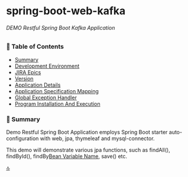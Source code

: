 <a name="top"></a>
# **spring-boot-web-kafka**
###### DEMO Restful Spring Boot Kafka Application

### &#x1f4d8; Table of Contents
+ [Summary](#summary)
+ [Development Environment](#developmentEnvironment)
+ [JIRA Epics](#jiraEpics)
+ [Version](#version)
+ [Application Details](#applicationDetails)
+ [Application Specification Mapping](#applicationSpecificMapping)
+ [Global Exception Handler](#globalExceptionHandler)
+ [Program Installation And Execution](#programInstallationAndExecution)

<a name="summary"></a>
### &#x1F53B; Summary
Demo Restful Spring Boot Application employs Spring Boot starter auto-configuration with web, jpa, thymeleaf and mysql-connector.

This demo will demonstrate various jpa functions, such as findAll(), findById(), findBy[Bean Variable Name](), save() etc.

[&#x1f51d;](#top)